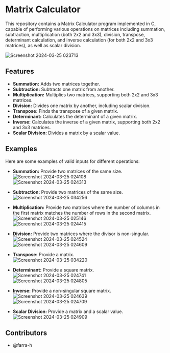 # Matrix Calculator
This repository contains a Matrix Calculator program implemented in C, capable of performing various operations on matrices including summation, subtraction, multiplication (both 2x2 and 3x3), division, transpose, determinant calculation, and inverse calculation (for both 2x2 and 3x3 matrices), as well as scalar division.<br />

![Screenshot 2024-03-25 023713](https://github.com/Sandyy44/matrix-calculator/assets/100297367/2245a45a-ab0f-404e-9c32-70a9cd9b7704)


## Features
* **Summation:** Adds two matrices together.
* **Subtraction:** Subtracts one matrix from another.
* **Multiplication:** Multiplies two matrices, supporting both 2x2 and 3x3 matrices.
* **Division:** Divides one matrix by another, including scalar division.
* **Transpose:** Finds the transpose of a given matrix.
* **Determinant:** Calculates the determinant of a given matrix.
* **Inverse:** Calculates the inverse of a given matrix, supporting both 2x2 and 3x3 matrices.
* **Scalar Division:** Divides a matrix by a scalar value.

## Examples
Here are some examples of valid inputs for different operations:<br />

* **Summation:** Provide two matrices of the same size.<br />
  ![Screenshot 2024-03-25 024108](https://github.com/Sandyy44/matrix-calculator/assets/100297367/61537dc8-b0e1-4960-8687-2b9a3c24065e)<br />
![Screenshot 2024-03-25 024313](https://github.com/Sandyy44/matrix-calculator/assets/100297367/75bd0c29-d1f4-41ec-9731-2259beb15671)

* **Subtraction:** Provide two matrices of the same size.<br />
![Screenshot 2024-03-25 034256](https://github.com/Sandyy44/matrix-calculator/assets/100297367/38fb8168-2f13-48f3-85b2-162bce60b855)

* **Multiplication:** Provide two matrices where the number of columns in the first matrix matches the number of rows in the second matrix.<br />
![Screenshot 2024-03-25 025146](https://github.com/Sandyy44/matrix-calculator/assets/100297367/a63c2f65-5acd-48d3-9bb9-422a1b966199)<br />
![Screenshot 2024-03-25 024415](https://github.com/Sandyy44/matrix-calculator/assets/100297367/7bb56a8d-4f19-4393-bf7e-0568ffb9ba62)
* **Division:** Provide two matrices where the divisor is non-singular.<br />
![Screenshot 2024-03-25 024524](https://github.com/Sandyy44/matrix-calculator/assets/100297367/1eeeecbc-6567-4f60-9cba-4a6d8b2e3c28)<br />
![Screenshot 2024-03-25 024609](https://github.com/Sandyy44/matrix-calculator/assets/100297367/fb68d000-6d92-4bcf-a989-f9f46543fc15)
* **Transpose:** Provide a matrix.<br />
![Screenshot 2024-03-25 034220](https://github.com/Sandyy44/matrix-calculator/assets/100297367/8a3b75ee-dc33-43bb-af6a-a3eac72b34e9)
* **Determinant:** Provide a square matrix.<br />
![Screenshot 2024-03-25 024741](https://github.com/Sandyy44/matrix-calculator/assets/100297367/01f2b7f3-432f-44e2-9d36-932341438f74)<br />
![Screenshot 2024-03-25 024805](https://github.com/Sandyy44/matrix-calculator/assets/100297367/b05c7071-e2f8-4aa8-be61-4bb5619d0251)
* **Inverse:** Provide a non-singular square matrix.<br />
![Screenshot 2024-03-25 024639](https://github.com/Sandyy44/matrix-calculator/assets/100297367/763b5936-aa45-4d76-ad62-3f003663819b)<br />
![Screenshot 2024-03-25 024709](https://github.com/Sandyy44/matrix-calculator/assets/100297367/d8d8ba9b-623e-455f-905a-b738ae91b186)
* **Scalar Division:** Provide a matrix and a scalar value.<br />
![Screenshot 2024-03-25 024909](https://github.com/Sandyy44/matrix-calculator/assets/100297367/e0f6456b-de33-4cbe-ad6e-14f13c23fcee)
## Contributors
* @farra-h
